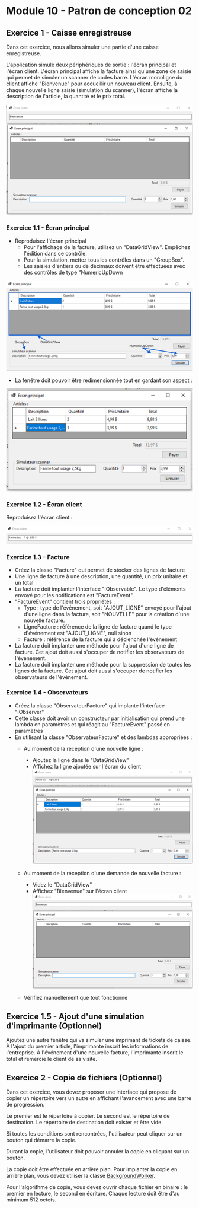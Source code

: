 # Module 10 - Patron de conception 02

## Exercice 1 - Caisse enregistreuse

Dans cet exercice, nous allons simuler une partie d'une caisse enregistreuse.

L'application simule deux périphériques de sortie : l'écran principal et l'écran client. L'écran principal affiche la facture ainsi qu'une zone de saisie qui permet de simuler un scanner de codes barre. L'écran monoligne du client affiche "Bienvenue" pour accueillir un nouveau client. Ensuite, à chaque nouvelle ligne saisie (simulation du scanner), l'écran affiche la description de l'article, la quantité et le prix total.

![Écrans au démarrage](img/Ecran_demarrage.png)

### Exercice 1.1 - Écran principal

- Reproduisez l'écran principal
  - Pour l'affichage de la facture, utilisez un "DataGridView". Empêchez l'édition dans ce contrôle.
  - Pour la simulation, mettez tous les contrôles dans un "GroupBox".
  - Les saisies d'entiers ou de décimaux doivent être effectuées avec des contrôles de type "NumericUpDown

![Contrôles fPrincipale](img/fPrincipale_composants.png)

- La fenêtre doit pouvoir être redimensionnée tout en gardant son aspect :

![fPrincipal redimensionnement](img/fPrincipale_redim.png)

### Exercice 1.2 - Écran client

Reproduisez l'écran client :

![Écran client](img/fClient.png)

### Exercice 1.3 - Facture

- Créez la classe "Facture" qui permet de stocker des lignes de facture
- Une ligne de facture à une description, une quantité, un prix unitaire et un total
- La facture doit implanter l'interface "IObservable". Le type d'éléments envoyé pour les notifications est "FactureEvent".
- "FactureEvent" contient trois propriétés :
  - Type : type de l'événement, soit "AJOUT_LIGNE" envoyé pour l'ajout d'une ligne dans la facture, soit "NOUVELLE" pour la création d'une nouvelle facture.
  - LigneFacture : référence de la ligne de facture quand le type d'événement est "AJOUT_LIGNE", null sinon
  - Facture : référence de la facture qui a déclenchée l'événement
- La facture doit implanter une méthode pour l'ajout d'une ligne de facture. Cet ajout doit aussi s'occuper de notifier les observateurs de l'événement.
- La facture doit implanter une méthode pour la suppression de toutes les lignes de la facture. Cet ajout doit aussi s'occuper de notifier les observateurs de l'événement.

### Exercice 1.4 - Observateurs

- Créez la classe "ObservateurFacture" qui implante l'interface "IObserver<FactureEvent>"
- Cette classe doit avoir un constructeur par initialisation qui prend une lambda en paramètres et qui réagit au "FactureEvent" passé en paramètres
- En utilisant la classe "ObservateurFacture" et des lambdas appropriées :
  - Au moment de la réception d'une nouvelle ligne :
    - Ajoutez la ligne dans le "DataGridView"
    - Affichez la ligne ajoutée sur l'écran du client
![Affichage après ajout d'une ligne](img/Ecran_avec_donnees.png)

  - Au moment de la réception d'une demande de nouvelle facture :
    - Videz le "DataGridView"
    - Affichez "Bienvenue" sur l'écran client
![Écrans au démarrage](img/Ecran_demarrage.png)

  - Vérifiez manuellement que tout fonctionne
  
## Exercice 1.5 - Ajout d'une simulation d'imprimante (Optionnel)

Ajoutez une autre fenêtre qui va simuler une imprimant de tickets de caisse. À l'ajout du premier article, l'imprimante inscrit les informations de l'entreprise. À l'événement d'une nouvelle facture, l'imprimante inscrit le total et remercie le client de sa visite.

## Exercice 2 - Copie de fichiers (Optionnel)

Dans cet exercice, vous devez proposer une interface qui propose de copier un répertoire vers un autre en affichant l'avancement avec une barre de progression.

Le premier est le répertoire à copier. Le second est le répertoire de destination. Le répertoire de destination doit exister et être vide.

Si toutes les conditions sont rencontrées, l'utilisateur peut cliquer sur un bouton qui démarre la copie.

Durant la copie, l'utilisateur doit pouvoir annuler la copie en cliquant sur un bouton.

La copie doit être effectuée en arrière plan. Pour implanter la copie en arrière plan, vous devez utiliser la classe [BackgroundWorker](https://docs.microsoft.com/en-us/dotnet/api/system.componentmodel.backgroundworker?view=netcore-3.1).

Pour l'algorithme de copie, vous devez ouvrir chaque fichier en binaire : le premier en lecture, le second en écriture. Chaque lecture doit être d'au minimum 512 octets.
